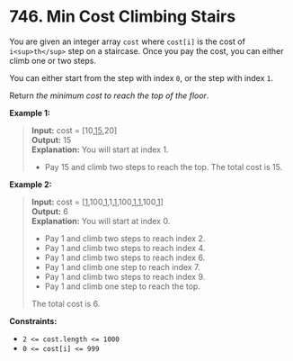 # 746. Min Cost Climbing Stairs

You are given an integer array `cost` where `cost[i]` is the cost of `i<sup>th</sup>` step on a staircase. Once you pay the cost, you can either climb one or two steps.

You can either start from the step with index `0`, or the step with index `1`.

Return _the minimum cost to reach the top of the floor_.

**Example 1:**
> **Input:** cost = [10,<u>15</u>,20]  
> **Output:** 15  
> **Explanation:** You will start at index 1.  
> - Pay 15 and climb two steps to reach the top. 
> The total cost is 15.

**Example 2:**
> **Input:** cost = [<u>1</u>,100,<u>1</u>,1,<u>1</u>,100,<u>1</u>,<u>1</u>,100,<u>1</u>]  
> **Output:** 6  
> **Explanation:** You will start at index 0.  
> - Pay 1 and climb two steps to reach index 2.  
> - Pay 1 and climb two steps to reach index 4.  
> - Pay 1 and climb two steps to reach index 6.  
> - Pay 1 and climb one step to reach index 7.  
> - Pay 1 and climb two steps to reach index 9.  
> - Pay 1 and climb one step to reach the top.
>
> The total cost is 6.

**Constraints:**
* `2 <= cost.length <= 1000`
* `0 <= cost[i] <= 999`

